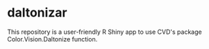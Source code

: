 # daltonizar
This repository is a user-friendly R Shiny app to use CVD's package Color.Vision.Daltonize function. 
